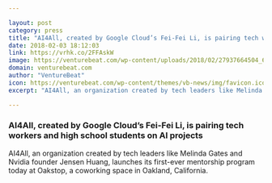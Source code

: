 ```yaml
---

layout: post
category: press
title: "AI4All, created by Google Cloud’s Fei-Fei Li, is pairing tech workers and high school students on AI projects"
date: 2018-02-03 18:12:03
link: https://vrhk.co/2FFAskW
image: https://venturebeat.com/wp-content/uploads/2018/02/27937664504_6f9f11f6e2_o.jpg?fit=780%2C521&strip=all
domain: venturebeat.com
author: "VentureBeat"
icon: https://venturebeat.com/wp-content/themes/vb-news/img/favicon.ico
excerpt: "AI4All, an organization created by tech leaders like Melinda Gates and Nvidia founder Jensen Huang, launches its first-ever mentorship program today at Oakstop, a coworking space in Oakland, California."

---
```


### AI4All, created by Google Cloud’s Fei-Fei Li, is pairing tech workers and high school students on AI projects

AI4All, an organization created by tech leaders like Melinda Gates and Nvidia founder Jensen Huang, launches its first-ever mentorship program today at Oakstop, a coworking space in Oakland, California.